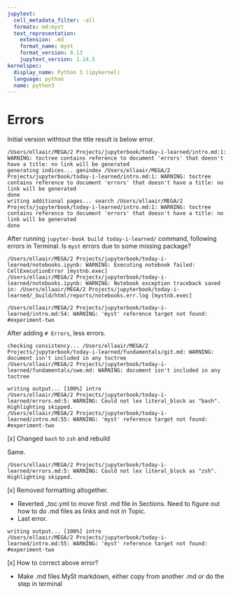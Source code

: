 ```yaml
---
jupytext:
  cell_metadata_filter: -all
  formats: md:myst
  text_representation:
    extension: .md
    format_name: myst
    format_version: 0.13
    jupytext_version: 1.14.5
kernelspec:
  display_name: Python 3 (ipykernel)
  language: python
  name: python3
---
```


# Errors

Initial version withtout the title result is below error.

```{error}
/Users/ellaair/MEGA/2 Projects/jupyterbook/today-i-learned/intro.md:1: WARNING: toctree contains reference to document 'errors' that doesn't have a title: no link will be generated
generating indices... genindex /Users/ellaair/MEGA/2 Projects/jupyterbook/today-i-learned/intro.md:1: WARNING: toctree contains reference to document 'errors' that doesn't have a title: no link will be generated
done
writing additional pages... search /Users/ellaair/MEGA/2 Projects/jupyterbook/today-i-learned/intro.md:1: WARNING: toctree contains reference to document 'errors' that doesn't have a title: no link will be generated
done
```

After running `jupyter-book build today-i-learned/` command, following errors in Terminal.
Is `myst` errors due to some missing package?

```{error}
/Users/ellaair/MEGA/2 Projects/jupyterbook/today-i-learned/notebooks.ipynb: WARNING: Executing notebook failed: CellExecutionError [mystnb.exec]
/Users/ellaair/MEGA/2 Projects/jupyterbook/today-i-learned/notebooks.ipynb: WARNING: Notebook exception traceback saved in: /Users/ellaair/MEGA/2 Projects/jupyterbook/today-i-learned/_build/html/reports/notebooks.err.log [mystnb.exec]
```

```{error}
/Users/ellaair/MEGA/2 Projects/jupyterbook/today-i-learned/intro.md:54: WARNING: 'myst' reference target not found: #experiment-two
```

After adding `# Errors`, less errors. 

```{error}
checking consistency... /Users/ellaair/MEGA/2 Projects/jupyterbook/today-i-learned/fundamentals/git.md: WARNING: document isn't included in any toctree
/Users/ellaair/MEGA/2 Projects/jupyterbook/today-i-learned/fundamentals/swe.md: WARNING: document isn't included in any toctree
```

```{error}
writing output... [100%] intro
/Users/ellaair/MEGA/2 Projects/jupyterbook/today-i-learned/errors.md:5: WARNING: Could not lex literal_block as "bash". Highlighting skipped.
/Users/ellaair/MEGA/2 Projects/jupyterbook/today-i-learned/intro.md:55: WARNING: 'myst' reference target not found: #experiment-two
```

[x] Changed `bash` to `zsh` and rebuild

Same.
```{error}
/Users/ellaair/MEGA/2 Projects/jupyterbook/today-i-learned/errors.md:5: WARNING: Could not lex literal_block as "zsh". Highlighting skipped.
```

[x] Removed formatting altogether.

* Reverted _toc.yml to move first .md file in Sections. Need to figure out how to do .md files as links and not in Topic.
* Last error.

```{error}
writing output... [100%] intro                                                            
/Users/ellaair/MEGA/2 Projects/jupyterbook/today-i-learned/intro.md:55: WARNING: 'myst' reference target not found: #experiment-two
```

[x] How to correct above error?

* Make .md files MySt markdown, either copy from another .md or do the [](catch_up#add-yaml-metadata-to-myst-notebooks) step in terminal

